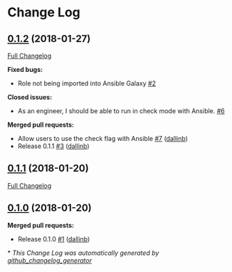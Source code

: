 # Change Log

## [0.1.2](https://github.com/locp/ansible-role-odoo/tree/0.1.2) (2018-01-27)
[Full Changelog](https://github.com/locp/ansible-role-odoo/compare/0.1.1...0.1.2)

**Fixed bugs:**

- Role not being imported into Ansible Galaxy [\#2](https://github.com/locp/ansible-role-odoo/issues/2)

**Closed issues:**

- As an engineer, I should be able to run in check mode with Ansible. [\#6](https://github.com/locp/ansible-role-odoo/issues/6)

**Merged pull requests:**

- Allow users to use the check flag with Ansible [\#7](https://github.com/locp/ansible-role-odoo/pull/7) ([dallinb](https://github.com/dallinb))
- Release 0.1.1 [\#3](https://github.com/locp/ansible-role-odoo/pull/3) ([dallinb](https://github.com/dallinb))

## [0.1.1](https://github.com/locp/ansible-role-odoo/tree/0.1.1) (2018-01-20)
[Full Changelog](https://github.com/locp/ansible-role-odoo/compare/0.1.0...0.1.1)

## [0.1.0](https://github.com/locp/ansible-role-odoo/tree/0.1.0) (2018-01-20)
**Merged pull requests:**

- Release 0.1.0 [\#1](https://github.com/locp/ansible-role-odoo/pull/1) ([dallinb](https://github.com/dallinb))



\* *This Change Log was automatically generated by [github_changelog_generator](https://github.com/skywinder/Github-Changelog-Generator)*